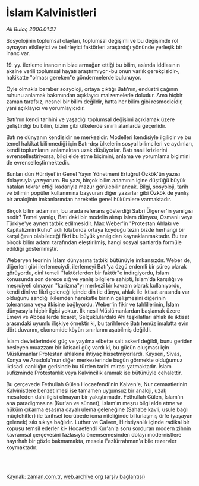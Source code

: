 # İslam Kalvinistleri

*Ali Bulaç 2006.01.27*

<td class="columnist-detail">
<p>Sosyolojinin toplumsal olayları, toplumsal değişimi ve bu değişimde rol oynayan etkileyici ve belirleyici faktörleri araştırdığı yönünde yerleşik bir inanç var.</p>
<p>
<div id="haberMetinDiv">
<p>19. yy. ilerleme inancının bize armağan ettiği bu bilim, aslında iddiasının aksine verili toplumsal hayatı araştırmıyor -bu onun varlık gerekçisidir-, hakikatte "olması gereken"e göndermelerde bulunuyor.
<p> Öyle olmakla beraber sosyoloji, ortaya çıktığı Batı'nın, endüstri çağının ruhunu anlamak bakımından açıklayıcı malzemelerle doludur. Ama hiçbir zaman tarafsız, nesnel bir bilim değildir, hatta her bilim gibi resmedicidir, yani açıklayıcı ve yorumlayıcıdır.
<p> Batı'nın kendi tarihini ve yaşadığı toplumsal değişimi açıklamak üzere geliştirdiği bu bilim, bizim gibi ülkelerde sınırlı alanlarda geçerlidir. 
<p>Batı ne dünyanın kendisidir ne merkezidir. Modelleri kendisiyle ilgilidir ve bu temel hakikat bilinmediği için Batı-dışı ülkelerin sosyal bilimcileri ve aydınları, kendi toplumlarını anlamaktan uzak düşüyorlar. Batı nasıl krizlerini evrenselleştiriyorsa, bilgi elde etme biçimini, anlama ve yorumlama biçimini de evrenselleştirmektedir.
<p>Bunları dün Hürriyet'in Genel Yayın Yönetmeni Ertuğrul Özkök'ün yazısı dolayısıyla yazıyorum. Bu yazı, birçok bilim adamının içine düştüğü büyük hataları tekrar ettiği kadarıyla mazur görülebilir ancak. Bilgi, sosyoloji, tarih ve bilimin popüler kullanımına başvuran diğer yazarlar gibi Özkök de yanlış bir analojinin imkanlarından hareketle genel hükümlere varmaktadır.
<p>Birçok bilim adamının, bu arada referans gösterdiği Sabri Ülgener'in yanılgısı nedir? Temel yanılgı, Batı'daki bir modelin alınıp İslam dünyası, Osmanlı veya Türkiye'ye aynen tatbik edilmesidir. Max Weber'in "Protestan Ahlakı ve Kapitalizmin Ruhu" adlı kitabında ortaya koyduğu tezin bizde herhangi bir karşılığının olabileceği fikri bu büyük yanılgıdan kaynaklanmaktadır. Bu tez birçok bilim adamı tarafından eleştirilmiş, hangi sosyal şartlarda formüle edildiği gösterilmiştir.
<p>Weberyen teorinin İslam dünyasına tatbiki bütünüyle imkansızdır. Weber de, diğerleri gibi ilerlemeciydi, ilerlemeyi Batı'ya özgü erdemli bir süreç olarak görüyordu, dinî temeli "faktörlerden bir faktör"e indirgiyordu, İslam konusunda son derece sığ ve yanlış bilgilere sahipti, İslam'da karşılığı ve meşruiyeti olmayan "karizma"yı merkezî bir kavram olarak kullanıyordu, kendi dinî ve fikrî geleneği içinde din ile dünya, ahlak ile iktisat arasında var olduğunu sandığı ikilemden hareketle birinin gelişmesini diğerinin toleransına veya itkisine bağlıyordu. Weber'in fikir ve tahlillerinin, İslam dünyasıyla hiçbir ilgisi yoktur. İlk nesil Müslümanlardan başlamak üzere Emevi ve Abbasilerde ticaret, Selçuklulardaki Ahi teşkilatları ahlak ile iktisat arasındaki uyumlu ilişkiye örnektir ki, bu tarihlerde Batı henüz imalatta evin dört duvarını, ekonomide köyün sınırlarını aşabilmiş değildi. 
<p>İslam devletlerindeki güç ve yayılma elbette salt askerî değildi, bunu geriden besleyen muazzam bir iktisadi güç vardı ki, bu gücün oluşması için Müslümanlar Protestan ahlakına ihtiyaç hissetmiyorlardı. Kayseri, Sivas, Konya ve Anadolu'nun diğer merkezlerinde bugün görmekte olduğumuz iktisadi canlılığın gerisinde bu türden tarihi mirası yatmaktadır. İslam sufizminde Protestanlık veya Kalvincilik aramak ise bütünüyle cehalettir.
<p>Bu çerçevede Fethullah Gülen Hocaefendi'nin Kalven'e, Nur cemaatlerinin Kalvinistlere benzetilmesi ise tamamen uygunsuz bir analoji, uzak mesafeden dahi ilgisi olmayan bir yakıştırmadır. Fethullah Gülen, İslam'ın ana paradigmasına (Kur'an ve sünnet), İslam'ın meşru bilgi elde etme ve hüküm çıkarma esasına dayalı ulema geleneğine (Sahabe kavli, usule bağlı müçtehitler) ile tarihsel tecrübede icma niteliğinde billurlaşmış örfe (yaşayan gelenek) sıkı sıkıya bağlıdır. Luther ve Calven, Hıristiyanlık içinde radikal bir kopuşu temsil ederler ki- Hocaefendi Kur'an'a soru sorduran modern zihnin kavramsal çerçevesini fazlasıyla önemsemesinden dolayı modernistlere hayırhah bir gözle bakmamakta, mesela Fazlürrahman'a bile rezervler koymaktadır.</p></p></p></p></p></p></p></p></p></div>
</p>


<p><br>
		 </br></p></td>

Kaynak: [zaman.com.tr](http://zaman.com.tr/yazar.do?yazino=250754), [web.archive.org (arşiv bağlantısı)](http://web.archive.org/web/20120315012555/http://www.zaman.com.tr/yazar.do?yazino=250754)

